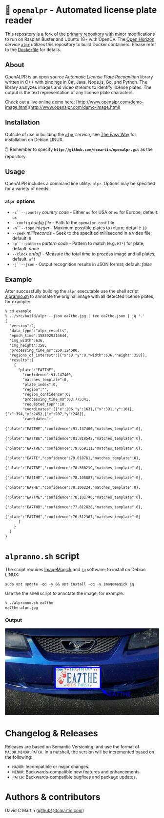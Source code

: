 # &#128663; `openalpr` - Automated license plate reader
This repository is a fork of the [primary repository](http://github.com/openalpr/openalpr) with minor modifications to run on Raspian Buster and Ubuntu 18+ with OpenCV. The [Open Horizon](http://github.com/dcmartin/open-horizon) _service_ [`alpr`](http://github.com/dcmartin/open-horizon/tree/master/alpr/README.md)  utilizes this repository to build Docker containers.  Please refer to the [Dockerfile](http://github.com/dcmartin/open-horizon/tree/master/alpr/Dockerfile) for details.

## About
OpenALPR is an open source *Automatic License Plate Recognition* library written in C++ with bindings in C#, Java, Node.js, Go, and Python.  The library analyzes images and video streams to identify license plates.  The output is the text representation of any license plate characters.

Check out a live online demo here: [http://www.openalpr.com/demo-image.html](http://www.openalpr.com/demo-image.html)

## Installation
Outside of use in building the [`alpr`](http://github.com/dcmartin/open-horizon/tree/master/alpr/README.md) _service_, see [The Easy Way](https://github.com/openalpr/openalpr/wiki/Compilation-instructions-(Ubuntu-Linux)#the-easy-way) for installation on Debian LINUX.

&#9995; Remember to specify **`http://github.com/dcmartin/openalpr.git`** as the repository.

## Usage
OpenALPR includes a command line utility: `alpr`.  Options may be specified for a variety of needs:

### `alpr` options
 + `-c``--country` _country code_ - Either `us` for USA or `eu` for Europe; default: `us`
 + `--config` _config file_ - Path to the `openalpr.conf` file
 + `-n``--topn` _integer_ - Maximum possible plates to return; default: `10`
 + `--seek` _milliseconds_ -  Seek to the specified millisecond in a video file; default: `0`
 + `-p``--pattern` _pattern code_ - Pattern to match (e.g. `H7*`) for plate; default: _none_
 + `--clock` _on/off_ -  Measure the total time to process image and all plates; default: `off`
 + `-j``--json` - Output recognition results in JSON format; default: _false_

## Example
After successfully building the `alpr` executable  use the shell script [alpranno.sh](example/alpranno.sh) to annotate the original image with all detected license plates, for example:

```
% cd example
% ../src/build/alpr --json ea7the.jpg | tee ea7the.json | jq '.'
{
  "version":2,
  "data_type":"alpr_results",
  "epoch_time":1583029314644,
  "img_width":636,
  "img_height":358,
  "processing_time_ms":250.124680,
  "regions_of_interest":[{"x":0,"y":0,"width":636,"height":358}],
  "results":[
    {
      "plate":"EA7THE",
        "confidence":91.147400,
        "matches_template":0,
        "plate_index":0,
        "region":"",
        "region_confidence":0,
        "processing_time_ms":63.775341,
        "requested_topn":10,
        "coordinates":[{"x":206,"y":163},{"x":391,"y":161},{"x":394,"y":245},{"x":207,"y":248}],
        "candidates":[
          {"plate":"EA7THE","confidence":91.147400,"matches_template":0},
          {"plate":"EA7TBE","confidence":81.818542,"matches_template":0},
          {"plate":"EA7TRE","confidence":79.659111,"matches_template":0},        
          {"plate":"EA7TE","confidence":79.018761,"matches_template":0},
          {"plate":"EA7T8E","confidence":78.560219,"matches_template":0},
          {"plate":"EA7IHE","confidence":78.108887,"matches_template":0},
          {"plate":"EA7HE","confidence":78.106224,"matches_template":0},
          {"plate":"EA7TME","confidence":78.101746,"matches_template":0},
          {"plate":"EA7THB","confidence":77.812828,"matches_template":0},
          {"plate":"EA7TH6","confidence":76.512367,"matches_template":0}
      ]
    }
  ]
}
```

# `alpranno.sh` script

The script requires [ImageMagick](https://imagemagick.org/index.php) and [`jq`](https://stedolan.github.io/jq/) software; to install on Debian LINUX: 

```
sudo apt update -qq -y && apt install -qq -y imagemagick jq
```

Use the the shell script to annotate the image; for example:

```
% ./alpranno.sh ea7the
ea7the-alpr.jpg
```


### Output
![](example/ea7the-alpr.jpg?raw=true "EA7THE")

# Changelog & Releases

Releases are based on Semantic Versioning, and use the format
of ``MAJOR.MINOR.PATCH``. In a nutshell, the version will be incremented
based on the following:

- ``MAJOR``: Incompatible or major changes.
- ``MINOR``: Backwards-compatible new features and enhancements.
- ``PATCH``: Backwards-compatible bugfixes and package updates.

# Authors & contributors

David C Martin (github@dcmartin.com)
